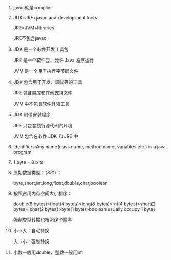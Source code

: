 1.  javac就是complier

2.  JDK=JRE+javac and development tools

    JRE=JVM+libraries
  
    JRE不包含javac
  
  
3.  JDK 是一个软件开发工具包

    JRE 是一个软件包，允许 Java 程序运行
  
    JVM 是一个用于执行字节码文件
  
  
4.  JDK 包含用于开发、调试等的工具
  
    JRE 包含类库和其他支持文件
    
    JVM 中不包含软件开发工具

5.  JDK 附带安装程序
  
    JRE 只包含执行源代码的环境
  
    JVM 包含在软件 JDK 和 JRE 中
    
6.  Identifiers:Any name(class name, method name, variables etc.) in a java program 

7.  1 byte = 8 bits

8.  原始数据类型：（8种）：

    byte,short,int,long,float,double,char,boolean

9.  按照占用内存空间大小排序：
    
    double(8 bytes)>float(4 bytes)>long(8 bytes)>int(4 bytes)>short(2 bytes)=char(2 bytes)>byte(1 byte)>boolean(usually occupy 1 byte)
    
    强制类型转换也按照这个顺序
    
10.  小->大：自动转换

     大->小：强制转换
     
11.  小数一般用double，整数一般用int

